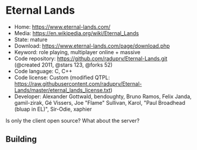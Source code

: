 # Eternal Lands

- Home: https://www.eternal-lands.com/
- Media: https://en.wikipedia.org/wiki/Eternal_Lands
- State: mature
- Download: https://www.eternal-lands.com/page/download.php
- Keyword: role playing, multiplayer online + massive
- Code repository: https://github.com/raduprv/Eternal-Lands.git (@created 2011, @stars 123, @forks 52)
- Code language: C, C++
- Code license: Custom (modified QTPL: https://raw.githubusercontent.com/raduprv/Eternal-Lands/master/eternal_lands_license.txt)
- Developer: Alexander Gottwald, bendoughty, Bruno Ramos, Felix Janda, gamil-zirak, Gé Vissers, Joe "Flame" Sullivan, Karol, "Paul Broadhead (bluap in EL)", Sir-Odie, xaphier

Is only the client open source? What about the server?

## Building
